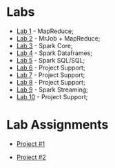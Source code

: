 # Labs

* [Lab 1](lab1) - MapReduce;
* [Lab 2](lab2) - MrJob + MapReduce;
* [Lab 3](lab3) - Spark Core;
* [Lab 4](lab4) - Spark Dataframes;
* [Lab 5](lab5) - Spark SQL/SQL;
* [Lab 6](lab6) - Project Support;
* [Lab 7](lab6) - Project Support;
* [Lab 8](lab6) - Project Support;
* [Lab 9](lab9) - Spark Streaming;
* [Lab 10](https://colab.research.google.com/github/smduarte/spbd-2425/blob/main/docs/labs/projs/spbd2425_tp2.ipynb) - Project Support;

<!--
-->
# Lab Assignments

* [Project #1](https://colab.research.google.com/github/smduarte/spbd-2425/blob/main/docs/labs/projs/spbp2425_tp1.ipynb)

* [Project #2](https://colab.research.google.com/github/smduarte/spbd-2425/blob/main/docs/labs/projs/spbd2425_tp2.ipynb)
